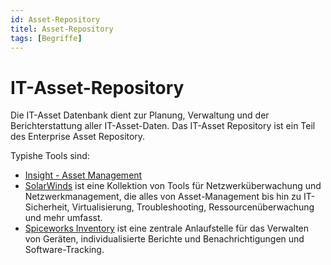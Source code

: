 ```yaml
---
id: Asset-Repository
titel: Asset-Repository
tags: [Begriffe]
---
```


# IT-Asset-Repository

Die IT-Asset Datenbank dient zur Planung, Verwaltung und der Berichterstattung aller IT-Asset-Daten. Das IT-Asset Repository ist ein Teil des Enterprise Asset Repository.

Typishe Tools sind: 

-  [Insight - Asset Management](https://marketplace.atlassian.com/apps/1212137/insight-asset-management?hosting=datacenter&tab=overview)
-  [SolarWinds](https://www.solarwinds.com/) ist eine Kollektion von Tools für Netzwerküberwachung und  Netzwerkmanagement, die alles von Asset-Management bis hin zu  IT-Sicherheit, Virtualisierung, Troubleshooting, Ressourcenüberwachung  und mehr umfasst.
-  [Spiceworks Inventory](https://www.spiceworks.com/) ist eine zentrale Anlaufstelle für das Verwalten von Geräten,  individualisierte Berichte und Benachrichtigungen und Software-Tracking.
